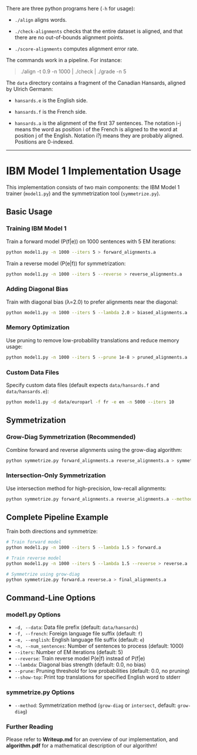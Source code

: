 There are three python programs here (`-h` for usage):

- `./align` aligns words.

- `./check-alignments` checks that the entire dataset is aligned, and
  that there are no out-of-bounds alignment points.

- `./score-alignments` computes alignment error rate.

The commands work in a pipeline. For instance:

   > ./align -t 0.9 -n 1000 | ./check | ./grade -n 5

The `data` directory contains a fragment of the Canadian Hansards,
aligned by Ulrich Germann:

- `hansards.e` is the English side.

- `hansards.f` is the French side.

- `hansards.a` is the alignment of the first 37 sentences. The 
  notation i-j means the word as position i of the French is 
  aligned to the word at position j of the English. Notation 
  i?j means they are probably aligned. Positions are 0-indexed.

---

# IBM Model 1 Implementation Usage

This implementation consists of two main components: the IBM Model 1 trainer (`model1.py`) and the symmetrization tool (`symmetrize.py`).

## Basic Usage

### Training IBM Model 1

Train a forward model (P(f|e)) on 1000 sentences with 5 EM iterations:
```bash
python model1.py -n 1000 --iters 5 > forward_alignments.a
```

Train a reverse model (P(e|f)) for symmetrization:
```bash
python model1.py -n 1000 --iters 5 --reverse > reverse_alignments.a
```

### Adding Diagonal Bias

Train with diagonal bias (λ=2.0) to prefer alignments near the diagonal:
```bash
python model1.py -n 1000 --iters 5 --lambda 2.0 > biased_alignments.a
```

### Memory Optimization

Use pruning to remove low-probability translations and reduce memory usage:
```bash
python model1.py -n 1000 --iters 5 --prune 1e-8 > pruned_alignments.a
```

### Custom Data Files

Specify custom data files (default expects `data/hansards.f` and `data/hansards.e`):
```bash
python model1.py -d data/europarl -f fr -e en -n 5000 --iters 10
```

## Symmetrization

### Grow-Diag Symmetrization (Recommended)

Combine forward and reverse alignments using the grow-diag algorithm:
```bash
python symmetrize.py forward_alignments.a reverse_alignments.a > symmetrized.a
```

### Intersection-Only Symmetrization

Use intersection method for high-precision, low-recall alignments:
```bash
python symmetrize.py forward_alignments.a reverse_alignments.a --method intersect > intersection.a
```

## Complete Pipeline Example

Train both directions and symmetrize:
```bash
# Train forward model
python model1.py -n 1000 --iters 5 --lambda 1.5 > forward.a

# Train reverse model  
python model1.py -n 1000 --iters 5 --lambda 1.5 --reverse > reverse.a

# Symmetrize using grow-diag
python symmetrize.py forward.a reverse.a > final_alignments.a
```

## Command-Line Options

### model1.py Options
- `-d, --data`: Data file prefix (default: `data/hansards`)
- `-f, --french`: Foreign language file suffix (default: `f`)
- `-e, --english`: English language file suffix (default: `e`)
- `-n, --num_sentences`: Number of sentences to process (default: 1000)
- `--iters`: Number of EM iterations (default: 5)
- `--reverse`: Train reverse model P(e|f) instead of P(f|e)
- `--lambda`: Diagonal bias strength (default: 0.0, no bias)
- `--prune`: Pruning threshold for low probabilities (default: 0.0, no pruning)
- `--show-top`: Print top translations for specified English word to stderr

### symmetrize.py Options
- `--method`: Symmetrization method (`grow-diag` or `intersect`, default: `grow-diag`)

### Further Reading
Please refer to **Writeup.md** for an overview of our implementation, and **algorithm.pdf** for a mathematical description of our algorithm!
